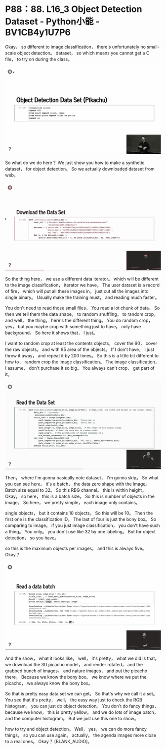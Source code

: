 # P88：88. L16_3 Object Detection Dataset - Python小能 - BV1CB4y1U7P6

 Okay， so different to image classification， there's unfortunately no small-scale object detection。 dataset， so which means you cannot get a C file， to try on during the class。

![](img/2bd888277a036651b6a39d085e02001a_1.png)

 So what do we do here？ We just show you how to make a synthetic dataset， for object detection。 So we actually downloaded dataset from web。

![](img/2bd888277a036651b6a39d085e02001a_3.png)

 So the thing here， we use a different data iterator。 which will be different to the image classification， iterator we have。 The user dataset is a record of fire， which will put all these images in。 just cut all the images into single binary。 Usually make the training must， and reading much faster。

 You don't need to read those small files。 You read a lot chunk of data。 So then we tell them the data shape， to random shuffling， to random crop， and well， the thing。 here's the different thing。 You do random crop， yes， but you maybe crop with something just to have。 only have background。 So here it shows that， I just。

 I want to random crop at least the contents objects， cover the 90， cover the raw objects。 and with 95 area of the objects。 If I don't have， I just throw it away， and repeat it by 200 times。 So this is a little bit different to how to， random crop the image classification。 The image classification， I assume， don't purchase it so big。 You always can't crop， get part of it。





![](img/2bd888277a036651b6a39d085e02001a_5.png)

 Then， where I'm gonna basically note dataset， I'm gonna skip。 So what you can see here。 it's a batch， the data zero shape with the image。 Batch size equal to 32。 So this RBG channel。 this is within height。 Okay， so here， this is a batch size。 So this is number of objects in the image。 So here， we pretty simple， each image only contains。

 single objects， but it contains 10 objects。 So this will be 10。 Then the first one is the classification ID。 The last of four is just the bony box。 So comparing to image， if you just image classification， you don't have such a thing。 You only。 you don't use like 32 by one labeling。 But for object detection， so you have。

 so this is the maximum objects per images， and this is always five。 Okay？





![](img/2bd888277a036651b6a39d085e02001a_7.png)

 And the show， what it looks like， well， it's pretty， what we did is that。 we download the 3D picacho model， and render rotated， and the grabbed bunch of images。 and nature images， and put the picacho there。 Because we know the bony box。 we know where we put the picacho， we always know the bony box。

 So that is pretty easy data set we can get。 So that's why we call it a set。 You see that it's pretty， well， the easy way just to check the RGB histogram。 you can just do object detection。 You don't do fancy things， because we know， this is pretty yellow。 and we do lots of image patch， and the computer histogram。 But we just use this one to show。

 how to try and object detection。 Well， yes， we can do more fancy things， so you can use again。 actually， the agenda images more close to a real ones。 Okay？ [BLANK_AUDIO]。